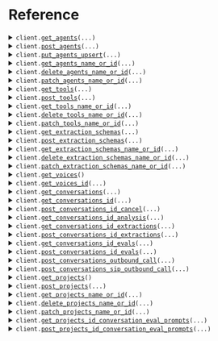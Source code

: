 # Reference
<details><summary><code>client.<a href="src/phonic/client.py">get_agents</a>(...)</code></summary>
<dl>
<dd>

#### 📝 Description

<dl>
<dd>

<dl>
<dd>

Returns all agents in a project.
</dd>
</dl>
</dd>
</dl>

#### 🔌 Usage

<dl>
<dd>

<dl>
<dd>

```python
from phonic import Phonic

client = Phonic(
    api_key="YOUR_API_KEY",
)
client.get_agents()

```
</dd>
</dl>
</dd>
</dl>

#### ⚙️ Parameters

<dl>
<dd>

<dl>
<dd>

**project:** `typing.Optional[str]` — The name of the project to list agents for.
    
</dd>
</dl>

<dl>
<dd>

**request_options:** `typing.Optional[RequestOptions]` — Request-specific configuration.
    
</dd>
</dl>
</dd>
</dl>


</dd>
</dl>
</details>

<details><summary><code>client.<a href="src/phonic/client.py">post_agents</a>(...)</code></summary>
<dl>
<dd>

#### 📝 Description

<dl>
<dd>

<dl>
<dd>

Creates a new agent in a project.
</dd>
</dl>
</dd>
</dl>

#### 🔌 Usage

<dl>
<dd>

<dl>
<dd>

```python
from phonic import (
    CreateAgentRequestConfigurationEndpoint,
    CreateAgentRequestTemplateVariablesValue,
    Phonic,
)

client = Phonic(
    api_key="YOUR_API_KEY",
)
client.post_agents(
    name="support-agent",
    timezone="America/Los_Angeles",
    voice_id="sarah",
    audio_speed=1.0,
    welcome_message="Hi {{customer_name}}. How can I help you today?",
    system_prompt="You are an expert in {{subject}}. Be friendly, helpful and concise.",
    template_variables={
        "customer_name": CreateAgentRequestTemplateVariablesValue(),
        "subject": CreateAgentRequestTemplateVariablesValue(
            default_value="Chess",
        ),
    },
    tools=[],
    no_input_poke_sec=30,
    no_input_poke_text="Are you still there?",
    boosted_keywords=["Load ID", "dispatch"],
    configuration_endpoint=CreateAgentRequestConfigurationEndpoint(
        url="https://api.example.com/config",
        headers={"Authorization": "Bearer token123"},
        timeout_ms=7000,
    ),
)

```
</dd>
</dl>
</dd>
</dl>

#### ⚙️ Parameters

<dl>
<dd>

<dl>
<dd>

**name:** `str` — The name of the agent. Can only contain lowercase letters, numbers and hyphens. Must be unique within the project.
    
</dd>
</dl>

<dl>
<dd>

**project:** `typing.Optional[str]` — The name of the project to create the agent in.
    
</dd>
</dl>

<dl>
<dd>

**phone_number:** `typing.Optional[typing.Literal["assign-automatically"]]` 
    
</dd>
</dl>

<dl>
<dd>

**timezone:** `typing.Optional[str]` — The timezone of the agent. Used to format system variables like `{{system_time}}`.
    
</dd>
</dl>

<dl>
<dd>

**voice_id:** `typing.Optional[str]` — The voice ID to use.
    
</dd>
</dl>

<dl>
<dd>

**audio_format:** `typing.Optional[CreateAgentRequestAudioFormat]` — The audio format of the agent.
    
</dd>
</dl>

<dl>
<dd>

**audio_speed:** `typing.Optional[float]` — The audio speed of the agent.
    
</dd>
</dl>

<dl>
<dd>

**welcome_message:** `typing.Optional[str]` — Message to play when the conversation starts. Can contain template variables like `{{customer_name}}`.
    
</dd>
</dl>

<dl>
<dd>

**system_prompt:** `typing.Optional[str]` — Instructions for the conversation. Can contain template variables like `{{subject}}`.
    
</dd>
</dl>

<dl>
<dd>

**template_variables:** `typing.Optional[typing.Dict[str, CreateAgentRequestTemplateVariablesValue]]` — Variables that can be used in the welcome message and the system prompt.
    
</dd>
</dl>

<dl>
<dd>

**tools:** `typing.Optional[typing.Sequence[CreateAgentRequestToolsItem]]` — Array of built-in or custom tool names to use.
    
</dd>
</dl>

<dl>
<dd>

**tasks:** `typing.Optional[typing.Sequence[Task]]` — Array of task objects with `name` and `description` fields.
    
</dd>
</dl>

<dl>
<dd>

**no_input_poke_sec:** `typing.Optional[int]` — Number of seconds of silence before sending a poke message. `null` disables the poke message.
    
</dd>
</dl>

<dl>
<dd>

**no_input_poke_text:** `typing.Optional[str]` — The message to send after the specified silence.
    
</dd>
</dl>

<dl>
<dd>

**no_input_end_conversation_sec:** `typing.Optional[int]` — Seconds of silence before ending the conversation.
    
</dd>
</dl>

<dl>
<dd>

**boosted_keywords:** `typing.Optional[typing.Sequence[str]]` — These words, or short phrases, will be more accurately recognized by the agent.
    
</dd>
</dl>

<dl>
<dd>

**configuration_endpoint:** `typing.Optional[CreateAgentRequestConfigurationEndpoint]` — When not `null`, at the beginning of the conversation the agent will make a POST request to this endpoint when to get configuration options.
    
</dd>
</dl>

<dl>
<dd>

**request_options:** `typing.Optional[RequestOptions]` — Request-specific configuration.
    
</dd>
</dl>
</dd>
</dl>


</dd>
</dl>
</details>

<details><summary><code>client.<a href="src/phonic/client.py">put_agents_upsert</a>(...)</code></summary>
<dl>
<dd>

#### 📝 Description

<dl>
<dd>

<dl>
<dd>

Upserts an agent by name. If an agent with the same name already exists, it will be updated. Otherwise, it will be created.
</dd>
</dl>
</dd>
</dl>

#### 🔌 Usage

<dl>
<dd>

<dl>
<dd>

```python
from phonic import (
    CreateAgentRequestConfigurationEndpoint,
    CreateAgentRequestTemplateVariablesValue,
    Phonic,
)

client = Phonic(
    api_key="YOUR_API_KEY",
)
client.put_agents_upsert(
    name="support-agent",
    phone_number="assign-automatically",
    timezone="America/Los_Angeles",
    voice_id="sarah",
    audio_speed=1.0,
    welcome_message="Hi {{customer_name}}. How can I help you today?",
    system_prompt="You are an expert in {{subject}}. Be friendly, helpful and concise.",
    template_variables={
        "customer_name": CreateAgentRequestTemplateVariablesValue(),
        "subject": CreateAgentRequestTemplateVariablesValue(
            default_value="Chess",
        ),
    },
    tools=[],
    no_input_poke_sec=30,
    no_input_poke_text="Are you still there?",
    boosted_keywords=["Load ID", "dispatch"],
    configuration_endpoint=CreateAgentRequestConfigurationEndpoint(
        url="https://api.example.com/config",
        headers={"Authorization": "Bearer token123"},
        timeout_ms=7000,
    ),
)

```
</dd>
</dl>
</dd>
</dl>

#### ⚙️ Parameters

<dl>
<dd>

<dl>
<dd>

**name:** `str` — The name of the agent. Can only contain lowercase letters, numbers and hyphens. Must be unique within the project.
    
</dd>
</dl>

<dl>
<dd>

**project:** `typing.Optional[str]` — The name of the project containing the agent.
    
</dd>
</dl>

<dl>
<dd>

**phone_number:** `typing.Optional[typing.Literal["assign-automatically"]]` 
    
</dd>
</dl>

<dl>
<dd>

**timezone:** `typing.Optional[str]` — The timezone of the agent. Used to format system variables like `{{system_time}}`.
    
</dd>
</dl>

<dl>
<dd>

**voice_id:** `typing.Optional[str]` — The voice ID to use.
    
</dd>
</dl>

<dl>
<dd>

**audio_format:** `typing.Optional[CreateAgentRequestAudioFormat]` — The audio format of the agent.
    
</dd>
</dl>

<dl>
<dd>

**audio_speed:** `typing.Optional[float]` — The audio speed of the agent.
    
</dd>
</dl>

<dl>
<dd>

**welcome_message:** `typing.Optional[str]` — Message to play when the conversation starts. Can contain template variables like `{{customer_name}}`.
    
</dd>
</dl>

<dl>
<dd>

**system_prompt:** `typing.Optional[str]` — Instructions for the conversation. Can contain template variables like `{{subject}}`.
    
</dd>
</dl>

<dl>
<dd>

**template_variables:** `typing.Optional[typing.Dict[str, CreateAgentRequestTemplateVariablesValue]]` — Variables that can be used in the welcome message and the system prompt.
    
</dd>
</dl>

<dl>
<dd>

**tools:** `typing.Optional[typing.Sequence[CreateAgentRequestToolsItem]]` — Array of built-in or custom tool names to use.
    
</dd>
</dl>

<dl>
<dd>

**tasks:** `typing.Optional[typing.Sequence[Task]]` — Array of task objects with `name` and `description` fields.
    
</dd>
</dl>

<dl>
<dd>

**no_input_poke_sec:** `typing.Optional[int]` — Number of seconds of silence before sending a poke message. `null` disables the poke message.
    
</dd>
</dl>

<dl>
<dd>

**no_input_poke_text:** `typing.Optional[str]` — The message to send after the specified silence.
    
</dd>
</dl>

<dl>
<dd>

**no_input_end_conversation_sec:** `typing.Optional[int]` — Seconds of silence before ending the conversation.
    
</dd>
</dl>

<dl>
<dd>

**boosted_keywords:** `typing.Optional[typing.Sequence[str]]` — These words, or short phrases, will be more accurately recognized by the agent.
    
</dd>
</dl>

<dl>
<dd>

**configuration_endpoint:** `typing.Optional[CreateAgentRequestConfigurationEndpoint]` — When not `null`, at the beginning of the conversation the agent will make a POST request to this endpoint when to get configuration options.
    
</dd>
</dl>

<dl>
<dd>

**request_options:** `typing.Optional[RequestOptions]` — Request-specific configuration.
    
</dd>
</dl>
</dd>
</dl>


</dd>
</dl>
</details>

<details><summary><code>client.<a href="src/phonic/client.py">get_agents_name_or_id</a>(...)</code></summary>
<dl>
<dd>

#### 📝 Description

<dl>
<dd>

<dl>
<dd>

Returns an agent by name or ID.
</dd>
</dl>
</dd>
</dl>

#### 🔌 Usage

<dl>
<dd>

<dl>
<dd>

```python
from phonic import Phonic

client = Phonic(
    api_key="YOUR_API_KEY",
)
client.get_agents_name_or_id(
    name_or_id="nameOrId",
)

```
</dd>
</dl>
</dd>
</dl>

#### ⚙️ Parameters

<dl>
<dd>

<dl>
<dd>

**name_or_id:** `str` — The name or the ID of the agent to get.
    
</dd>
</dl>

<dl>
<dd>

**project:** `typing.Optional[str]` — The name of the project containing the agent. Only used when `nameOrId` is a name.
    
</dd>
</dl>

<dl>
<dd>

**request_options:** `typing.Optional[RequestOptions]` — Request-specific configuration.
    
</dd>
</dl>
</dd>
</dl>


</dd>
</dl>
</details>

<details><summary><code>client.<a href="src/phonic/client.py">delete_agents_name_or_id</a>(...)</code></summary>
<dl>
<dd>

#### 📝 Description

<dl>
<dd>

<dl>
<dd>

Deletes an agent by name or ID.
</dd>
</dl>
</dd>
</dl>

#### 🔌 Usage

<dl>
<dd>

<dl>
<dd>

```python
from phonic import Phonic

client = Phonic(
    api_key="YOUR_API_KEY",
)
client.delete_agents_name_or_id(
    name_or_id="nameOrId",
)

```
</dd>
</dl>
</dd>
</dl>

#### ⚙️ Parameters

<dl>
<dd>

<dl>
<dd>

**name_or_id:** `str` — The name or the ID of the agent to delete.
    
</dd>
</dl>

<dl>
<dd>

**project:** `typing.Optional[str]` — The name of the project containing the agent. Only used when `nameOrId` is a name.
    
</dd>
</dl>

<dl>
<dd>

**request_options:** `typing.Optional[RequestOptions]` — Request-specific configuration.
    
</dd>
</dl>
</dd>
</dl>


</dd>
</dl>
</details>

<details><summary><code>client.<a href="src/phonic/client.py">patch_agents_name_or_id</a>(...)</code></summary>
<dl>
<dd>

#### 📝 Description

<dl>
<dd>

<dl>
<dd>

Updates an agent by name or ID.
</dd>
</dl>
</dd>
</dl>

#### 🔌 Usage

<dl>
<dd>

<dl>
<dd>

```python
from phonic import (
    Phonic,
    UpdateAgentRequestConfigurationEndpoint,
    UpdateAgentRequestTemplateVariablesValue,
)

client = Phonic(
    api_key="YOUR_API_KEY",
)
client.patch_agents_name_or_id(
    name_or_id="nameOrId",
    name="updated-support-agent",
    phone_number="assign-automatically",
    timezone="America/Los_Angeles",
    voice_id="sarah",
    audio_speed=1.0,
    welcome_message="Hi {{customer_name}}. How can I help you today?",
    system_prompt="You are an expert in {{subject}}. Be friendly, helpful and concise.",
    template_variables={
        "customer_name": UpdateAgentRequestTemplateVariablesValue(),
        "subject": UpdateAgentRequestTemplateVariablesValue(
            default_value="Chess",
        ),
    },
    tools=[],
    no_input_poke_sec=30,
    no_input_poke_text="Are you still there?",
    boosted_keywords=["Load ID", "dispatch"],
    configuration_endpoint=UpdateAgentRequestConfigurationEndpoint(
        url="https://api.example.com/config",
        headers={"Authorization": "Bearer token123"},
        timeout_ms=7000,
    ),
)

```
</dd>
</dl>
</dd>
</dl>

#### ⚙️ Parameters

<dl>
<dd>

<dl>
<dd>

**name_or_id:** `str` — The name or the ID of the agent to update.
    
</dd>
</dl>

<dl>
<dd>

**project:** `typing.Optional[str]` — The name of the project containing the agent. Only used when `nameOrId` is a name.
    
</dd>
</dl>

<dl>
<dd>

**name:** `typing.Optional[str]` — The name of the agent. Can only contain lowercase letters, numbers and hyphens. Must be unique within the project.
    
</dd>
</dl>

<dl>
<dd>

**phone_number:** `typing.Optional[typing.Literal["assign-automatically"]]` 
    
</dd>
</dl>

<dl>
<dd>

**timezone:** `typing.Optional[str]` — The timezone of the agent. Used to format system variables like `{{system_time}}`.
    
</dd>
</dl>

<dl>
<dd>

**voice_id:** `typing.Optional[str]` — The voice ID to use.
    
</dd>
</dl>

<dl>
<dd>

**audio_format:** `typing.Optional[UpdateAgentRequestAudioFormat]` — The audio format of the agent.
    
</dd>
</dl>

<dl>
<dd>

**audio_speed:** `typing.Optional[float]` — The audio speed of the agent.
    
</dd>
</dl>

<dl>
<dd>

**welcome_message:** `typing.Optional[str]` — Message to play when the conversation starts. Can contain template variables like `{{customer_name}}`.
    
</dd>
</dl>

<dl>
<dd>

**system_prompt:** `typing.Optional[str]` — Instructions for the conversation. Can contain template variables like `{{subject}}`.
    
</dd>
</dl>

<dl>
<dd>

**template_variables:** `typing.Optional[typing.Dict[str, UpdateAgentRequestTemplateVariablesValue]]` — Variables that can be used in the welcome message and the system prompt.
    
</dd>
</dl>

<dl>
<dd>

**tools:** `typing.Optional[typing.Sequence[UpdateAgentRequestToolsItem]]` — Array of built-in or custom tool names to use.
    
</dd>
</dl>

<dl>
<dd>

**tasks:** `typing.Optional[typing.Sequence[Task]]` — Array of task objects with `name` and `description` fields.
    
</dd>
</dl>

<dl>
<dd>

**no_input_poke_sec:** `typing.Optional[int]` — Number of seconds of silence before sending a poke message. `null` disables the poke message.
    
</dd>
</dl>

<dl>
<dd>

**no_input_poke_text:** `typing.Optional[str]` — The message to send after the specified silence.
    
</dd>
</dl>

<dl>
<dd>

**no_input_end_conversation_sec:** `typing.Optional[int]` — Seconds of silence before ending the conversation.
    
</dd>
</dl>

<dl>
<dd>

**boosted_keywords:** `typing.Optional[typing.Sequence[str]]` — These words, or short phrases, will be more accurately recognized by the agent.
    
</dd>
</dl>

<dl>
<dd>

**configuration_endpoint:** `typing.Optional[UpdateAgentRequestConfigurationEndpoint]` — When not `null`, at the beginning of the conversation the agent will make a POST request to this endpoint when to get configuration options.
    
</dd>
</dl>

<dl>
<dd>

**request_options:** `typing.Optional[RequestOptions]` — Request-specific configuration.
    
</dd>
</dl>
</dd>
</dl>


</dd>
</dl>
</details>

<details><summary><code>client.<a href="src/phonic/client.py">get_tools</a>(...)</code></summary>
<dl>
<dd>

#### 📝 Description

<dl>
<dd>

<dl>
<dd>

Returns all custom tools for the organization.
</dd>
</dl>
</dd>
</dl>

#### 🔌 Usage

<dl>
<dd>

<dl>
<dd>

```python
from phonic import Phonic

client = Phonic(
    api_key="YOUR_API_KEY",
)
client.get_tools()

```
</dd>
</dl>
</dd>
</dl>

#### ⚙️ Parameters

<dl>
<dd>

<dl>
<dd>

**project:** `typing.Optional[str]` — The name of the project to list tools for.
    
</dd>
</dl>

<dl>
<dd>

**request_options:** `typing.Optional[RequestOptions]` — Request-specific configuration.
    
</dd>
</dl>
</dd>
</dl>


</dd>
</dl>
</details>

<details><summary><code>client.<a href="src/phonic/client.py">post_tools</a>(...)</code></summary>
<dl>
<dd>

#### 📝 Description

<dl>
<dd>

<dl>
<dd>

Creates a new tool in a project.
</dd>
</dl>
</dd>
</dl>

#### 🔌 Usage

<dl>
<dd>

<dl>
<dd>

```python
from phonic import Phonic, ToolParameter

client = Phonic(
    api_key="YOUR_API_KEY",
)
client.post_tools(
    name="check_inventory",
    description="Checks product inventory levels",
    type="custom_websocket",
    execution_mode="async",
    parameters=[
        ToolParameter(
            type="string",
            name="product_id",
            description="The product ID to check",
            is_required=True,
        )
    ],
    tool_call_output_timeout_ms=5000,
)

```
</dd>
</dl>
</dd>
</dl>

#### ⚙️ Parameters

<dl>
<dd>

<dl>
<dd>

**name:** `str` — The name of the tool. Must be snake_case and unique within the organization.
    
</dd>
</dl>

<dl>
<dd>

**description:** `str` — A description of what the tool does.
    
</dd>
</dl>

<dl>
<dd>

**type:** `CreateToolRequestType` — The type of tool.
    
</dd>
</dl>

<dl>
<dd>

**execution_mode:** `CreateToolRequestExecutionMode` — Mode of operation.
    
</dd>
</dl>

<dl>
<dd>

**project:** `typing.Optional[str]` — The name of the project to create the tool in.
    
</dd>
</dl>

<dl>
<dd>

**parameters:** `typing.Optional[typing.Sequence[ToolParameter]]` — Array of parameter definitions.
    
</dd>
</dl>

<dl>
<dd>

**endpoint_method:** `typing.Optional[typing.Literal["POST"]]` — Required for webhook tools.
    
</dd>
</dl>

<dl>
<dd>

**endpoint_url:** `typing.Optional[str]` — Required for webhook tools.
    
</dd>
</dl>

<dl>
<dd>

**endpoint_headers:** `typing.Optional[typing.Dict[str, str]]` — Optional headers for webhook tools.
    
</dd>
</dl>

<dl>
<dd>

**endpoint_timeout_ms:** `typing.Optional[int]` — Timeout for webhook tools.
    
</dd>
</dl>

<dl>
<dd>

**tool_call_output_timeout_ms:** `typing.Optional[int]` — Timeout for WebSocket tool responses.
    
</dd>
</dl>

<dl>
<dd>

**request_options:** `typing.Optional[RequestOptions]` — Request-specific configuration.
    
</dd>
</dl>
</dd>
</dl>


</dd>
</dl>
</details>

<details><summary><code>client.<a href="src/phonic/client.py">get_tools_name_or_id</a>(...)</code></summary>
<dl>
<dd>

#### 📝 Description

<dl>
<dd>

<dl>
<dd>

Returns a tool by name or ID.
</dd>
</dl>
</dd>
</dl>

#### 🔌 Usage

<dl>
<dd>

<dl>
<dd>

```python
from phonic import Phonic

client = Phonic(
    api_key="YOUR_API_KEY",
)
client.get_tools_name_or_id(
    name_or_id="nameOrId",
)

```
</dd>
</dl>
</dd>
</dl>

#### ⚙️ Parameters

<dl>
<dd>

<dl>
<dd>

**name_or_id:** `str` — The name or the ID of the tool to get.
    
</dd>
</dl>

<dl>
<dd>

**project:** `typing.Optional[str]` — The name of the project containing the tool. Only used when `nameOrId` is a name.
    
</dd>
</dl>

<dl>
<dd>

**request_options:** `typing.Optional[RequestOptions]` — Request-specific configuration.
    
</dd>
</dl>
</dd>
</dl>


</dd>
</dl>
</details>

<details><summary><code>client.<a href="src/phonic/client.py">delete_tools_name_or_id</a>(...)</code></summary>
<dl>
<dd>

#### 📝 Description

<dl>
<dd>

<dl>
<dd>

Deletes a tool by name or ID.
</dd>
</dl>
</dd>
</dl>

#### 🔌 Usage

<dl>
<dd>

<dl>
<dd>

```python
from phonic import Phonic

client = Phonic(
    api_key="YOUR_API_KEY",
)
client.delete_tools_name_or_id(
    name_or_id="nameOrId",
)

```
</dd>
</dl>
</dd>
</dl>

#### ⚙️ Parameters

<dl>
<dd>

<dl>
<dd>

**name_or_id:** `str` — The name or the ID of the tool to delete.
    
</dd>
</dl>

<dl>
<dd>

**project:** `typing.Optional[str]` — The name of the project containing the tool. Only used when `nameOrId` is a name.
    
</dd>
</dl>

<dl>
<dd>

**request_options:** `typing.Optional[RequestOptions]` — Request-specific configuration.
    
</dd>
</dl>
</dd>
</dl>


</dd>
</dl>
</details>

<details><summary><code>client.<a href="src/phonic/client.py">patch_tools_name_or_id</a>(...)</code></summary>
<dl>
<dd>

#### 📝 Description

<dl>
<dd>

<dl>
<dd>

Updates a tool by name or ID.
</dd>
</dl>
</dd>
</dl>

#### 🔌 Usage

<dl>
<dd>

<dl>
<dd>

```python
from phonic import Phonic

client = Phonic(
    api_key="YOUR_API_KEY",
)
client.patch_tools_name_or_id(
    name_or_id="nameOrId",
    description="Updated description for booking appointments with enhanced features",
    endpoint_headers={"Authorization": "Bearer updated_token456"},
    endpoint_timeout_ms=7000,
)

```
</dd>
</dl>
</dd>
</dl>

#### ⚙️ Parameters

<dl>
<dd>

<dl>
<dd>

**name_or_id:** `str` — The name or the ID of the tool to update.
    
</dd>
</dl>

<dl>
<dd>

**project:** `typing.Optional[str]` — The name of the project containing the tool. Only used when `nameOrId` is a name.
    
</dd>
</dl>

<dl>
<dd>

**name:** `typing.Optional[str]` — The name of the tool. Must be snake_case and unique within the organization.
    
</dd>
</dl>

<dl>
<dd>

**description:** `typing.Optional[str]` — A description of what the tool does.
    
</dd>
</dl>

<dl>
<dd>

**type:** `typing.Optional[UpdateToolRequestType]` — The type of tool.
    
</dd>
</dl>

<dl>
<dd>

**execution_mode:** `typing.Optional[UpdateToolRequestExecutionMode]` — Mode of operation.
    
</dd>
</dl>

<dl>
<dd>

**parameters:** `typing.Optional[typing.Sequence[ToolParameter]]` — Array of parameter definitions.
    
</dd>
</dl>

<dl>
<dd>

**endpoint_method:** `typing.Optional[typing.Literal["POST"]]` 
    
</dd>
</dl>

<dl>
<dd>

**endpoint_url:** `typing.Optional[str]` 
    
</dd>
</dl>

<dl>
<dd>

**endpoint_headers:** `typing.Optional[typing.Dict[str, str]]` 
    
</dd>
</dl>

<dl>
<dd>

**endpoint_timeout_ms:** `typing.Optional[int]` 
    
</dd>
</dl>

<dl>
<dd>

**tool_call_output_timeout_ms:** `typing.Optional[int]` 
    
</dd>
</dl>

<dl>
<dd>

**request_options:** `typing.Optional[RequestOptions]` — Request-specific configuration.
    
</dd>
</dl>
</dd>
</dl>


</dd>
</dl>
</details>

<details><summary><code>client.<a href="src/phonic/client.py">get_extraction_schemas</a>(...)</code></summary>
<dl>
<dd>

#### 📝 Description

<dl>
<dd>

<dl>
<dd>

Returns all extraction schemas in a project.
</dd>
</dl>
</dd>
</dl>

#### 🔌 Usage

<dl>
<dd>

<dl>
<dd>

```python
from phonic import Phonic

client = Phonic(
    api_key="YOUR_API_KEY",
)
client.get_extraction_schemas()

```
</dd>
</dl>
</dd>
</dl>

#### ⚙️ Parameters

<dl>
<dd>

<dl>
<dd>

**project:** `typing.Optional[str]` — The name of the project to list extraction schemas for.
    
</dd>
</dl>

<dl>
<dd>

**request_options:** `typing.Optional[RequestOptions]` — Request-specific configuration.
    
</dd>
</dl>
</dd>
</dl>


</dd>
</dl>
</details>

<details><summary><code>client.<a href="src/phonic/client.py">post_extraction_schemas</a>(...)</code></summary>
<dl>
<dd>

#### 📝 Description

<dl>
<dd>

<dl>
<dd>

Creates a new extraction schema in a project.
</dd>
</dl>
</dd>
</dl>

#### 🔌 Usage

<dl>
<dd>

<dl>
<dd>

```python
from phonic import ExtractionField, Phonic

client = Phonic(
    api_key="YOUR_API_KEY",
)
client.post_extraction_schemas(
    name="Appointment details",
    prompt="Dates should be in `9 Apr 2025` format. Prices should be in $150.00 format.",
    fields=[
        ExtractionField(
            name="Date",
            type="string",
            description="The date of the appointment",
        ),
        ExtractionField(
            name="Copay",
            type="string",
            description="Amount of money the patient pays for the appointment",
        ),
        ExtractionField(
            name="Confirmed as booked",
            type="bool",
            description="Is the appointment confirmed as booked?",
        ),
    ],
)

```
</dd>
</dl>
</dd>
</dl>

#### ⚙️ Parameters

<dl>
<dd>

<dl>
<dd>

**name:** `str` — A name for the extraction schema.
    
</dd>
</dl>

<dl>
<dd>

**prompt:** `str` — Instructions for how to extract data from conversations.
    
</dd>
</dl>

<dl>
<dd>

**fields:** `typing.Sequence[ExtractionField]` — Array of field definitions.
    
</dd>
</dl>

<dl>
<dd>

**project:** `typing.Optional[str]` — The name of the project to create the extraction schema in.
    
</dd>
</dl>

<dl>
<dd>

**request_options:** `typing.Optional[RequestOptions]` — Request-specific configuration.
    
</dd>
</dl>
</dd>
</dl>


</dd>
</dl>
</details>

<details><summary><code>client.<a href="src/phonic/client.py">get_extraction_schemas_name_or_id</a>(...)</code></summary>
<dl>
<dd>

#### 📝 Description

<dl>
<dd>

<dl>
<dd>

Returns an extraction schema by name or ID.
</dd>
</dl>
</dd>
</dl>

#### 🔌 Usage

<dl>
<dd>

<dl>
<dd>

```python
from phonic import Phonic

client = Phonic(
    api_key="YOUR_API_KEY",
)
client.get_extraction_schemas_name_or_id(
    name_or_id="nameOrId",
)

```
</dd>
</dl>
</dd>
</dl>

#### ⚙️ Parameters

<dl>
<dd>

<dl>
<dd>

**name_or_id:** `str` — The name or the ID of the extraction schema to get.
    
</dd>
</dl>

<dl>
<dd>

**project:** `typing.Optional[str]` — The name of the project containing the extraction schema. Only used when `nameOrId` is a name.
    
</dd>
</dl>

<dl>
<dd>

**request_options:** `typing.Optional[RequestOptions]` — Request-specific configuration.
    
</dd>
</dl>
</dd>
</dl>


</dd>
</dl>
</details>

<details><summary><code>client.<a href="src/phonic/client.py">delete_extraction_schemas_name_or_id</a>(...)</code></summary>
<dl>
<dd>

#### 📝 Description

<dl>
<dd>

<dl>
<dd>

Deletes an extraction schema by name or ID.
</dd>
</dl>
</dd>
</dl>

#### 🔌 Usage

<dl>
<dd>

<dl>
<dd>

```python
from phonic import Phonic

client = Phonic(
    api_key="YOUR_API_KEY",
)
client.delete_extraction_schemas_name_or_id(
    name_or_id="nameOrId",
)

```
</dd>
</dl>
</dd>
</dl>

#### ⚙️ Parameters

<dl>
<dd>

<dl>
<dd>

**name_or_id:** `str` — The name or the ID of the extraction schema to delete.
    
</dd>
</dl>

<dl>
<dd>

**project:** `typing.Optional[str]` — The name of the project containing the extraction schema. Only used when `nameOrId` is a name.
    
</dd>
</dl>

<dl>
<dd>

**request_options:** `typing.Optional[RequestOptions]` — Request-specific configuration.
    
</dd>
</dl>
</dd>
</dl>


</dd>
</dl>
</details>

<details><summary><code>client.<a href="src/phonic/client.py">patch_extraction_schemas_name_or_id</a>(...)</code></summary>
<dl>
<dd>

#### 📝 Description

<dl>
<dd>

<dl>
<dd>

Updates an extraction schema by name or ID.
</dd>
</dl>
</dd>
</dl>

#### 🔌 Usage

<dl>
<dd>

<dl>
<dd>

```python
from phonic import ExtractionField, Phonic

client = Phonic(
    api_key="YOUR_API_KEY",
)
client.patch_extraction_schemas_name_or_id(
    name_or_id="nameOrId",
    name="Updated appointment details",
    prompt="Updated extraction instructions. Dates should be in `9 Apr 2025` format.",
    fields=[
        ExtractionField(
            name="Date",
            type="string",
            description="The date of the appointment",
        ),
        ExtractionField(
            name="Time",
            type="string",
            description="The time of the appointment",
        ),
    ],
)

```
</dd>
</dl>
</dd>
</dl>

#### ⚙️ Parameters

<dl>
<dd>

<dl>
<dd>

**name_or_id:** `str` — The name or the ID of the extraction schema to update.
    
</dd>
</dl>

<dl>
<dd>

**project:** `typing.Optional[str]` — The name of the project containing the extraction schema. Only used when `nameOrId` is a name.
    
</dd>
</dl>

<dl>
<dd>

**name:** `typing.Optional[str]` — A name for the extraction schema.
    
</dd>
</dl>

<dl>
<dd>

**prompt:** `typing.Optional[str]` — Instructions for how to extract data from conversations.
    
</dd>
</dl>

<dl>
<dd>

**fields:** `typing.Optional[typing.Sequence[ExtractionField]]` — Array of field definitions.
    
</dd>
</dl>

<dl>
<dd>

**request_options:** `typing.Optional[RequestOptions]` — Request-specific configuration.
    
</dd>
</dl>
</dd>
</dl>


</dd>
</dl>
</details>

<details><summary><code>client.<a href="src/phonic/client.py">get_voices</a>()</code></summary>
<dl>
<dd>

#### 📝 Description

<dl>
<dd>

<dl>
<dd>

Returns all available voices for a model.
</dd>
</dl>
</dd>
</dl>

#### 🔌 Usage

<dl>
<dd>

<dl>
<dd>

```python
from phonic import Phonic

client = Phonic(
    api_key="YOUR_API_KEY",
)
client.get_voices()

```
</dd>
</dl>
</dd>
</dl>

#### ⚙️ Parameters

<dl>
<dd>

<dl>
<dd>

**request_options:** `typing.Optional[RequestOptions]` — Request-specific configuration.
    
</dd>
</dl>
</dd>
</dl>


</dd>
</dl>
</details>

<details><summary><code>client.<a href="src/phonic/client.py">get_voices_id</a>(...)</code></summary>
<dl>
<dd>

#### 📝 Description

<dl>
<dd>

<dl>
<dd>

Returns a voice by ID.
</dd>
</dl>
</dd>
</dl>

#### 🔌 Usage

<dl>
<dd>

<dl>
<dd>

```python
from phonic import Phonic

client = Phonic(
    api_key="YOUR_API_KEY",
)
client.get_voices_id(
    id="id",
)

```
</dd>
</dl>
</dd>
</dl>

#### ⚙️ Parameters

<dl>
<dd>

<dl>
<dd>

**id:** `str` — The ID of the voice to get.
    
</dd>
</dl>

<dl>
<dd>

**request_options:** `typing.Optional[RequestOptions]` — Request-specific configuration.
    
</dd>
</dl>
</dd>
</dl>


</dd>
</dl>
</details>

<details><summary><code>client.<a href="src/phonic/client.py">get_conversations</a>(...)</code></summary>
<dl>
<dd>

#### 📝 Description

<dl>
<dd>

<dl>
<dd>

Returns conversations with optional filtering.
</dd>
</dl>
</dd>
</dl>

#### 🔌 Usage

<dl>
<dd>

<dl>
<dd>

```python
from phonic import Phonic

client = Phonic(
    api_key="YOUR_API_KEY",
)
client.get_conversations()

```
</dd>
</dl>
</dd>
</dl>

#### ⚙️ Parameters

<dl>
<dd>

<dl>
<dd>

**project:** `typing.Optional[str]` — The name of the project to list conversations for.
    
</dd>
</dl>

<dl>
<dd>

**external_id:** `typing.Optional[str]` — Filter by external ID to get a specific conversation.
    
</dd>
</dl>

<dl>
<dd>

**duration_min:** `typing.Optional[int]` — Minimum duration in seconds.
    
</dd>
</dl>

<dl>
<dd>

**duration_max:** `typing.Optional[int]` — Maximum duration in seconds.
    
</dd>
</dl>

<dl>
<dd>

**started_at_min:** `typing.Optional[str]` — Minimum start date/time. Valid examples: `2025-04-17`, `2025-04-17T02:48:52.708Z`
    
</dd>
</dl>

<dl>
<dd>

**started_at_max:** `typing.Optional[str]` — Maximum start date/time. Valid examples: `2025-04-17`, `2025-04-17T02:48:52.708Z`
    
</dd>
</dl>

<dl>
<dd>

**before:** `typing.Optional[str]` — Cursor for pagination (before).
    
</dd>
</dl>

<dl>
<dd>

**after:** `typing.Optional[str]` — Cursor for pagination (after).
    
</dd>
</dl>

<dl>
<dd>

**limit:** `typing.Optional[int]` — Maximum number of conversations to return.
    
</dd>
</dl>

<dl>
<dd>

**request_options:** `typing.Optional[RequestOptions]` — Request-specific configuration.
    
</dd>
</dl>
</dd>
</dl>


</dd>
</dl>
</details>

<details><summary><code>client.<a href="src/phonic/client.py">get_conversations_id</a>(...)</code></summary>
<dl>
<dd>

#### 📝 Description

<dl>
<dd>

<dl>
<dd>

Returns a conversation by ID.
</dd>
</dl>
</dd>
</dl>

#### 🔌 Usage

<dl>
<dd>

<dl>
<dd>

```python
from phonic import Phonic

client = Phonic(
    api_key="YOUR_API_KEY",
)
client.get_conversations_id(
    id="id",
)

```
</dd>
</dl>
</dd>
</dl>

#### ⚙️ Parameters

<dl>
<dd>

<dl>
<dd>

**id:** `str` — The ID of the conversation to get.
    
</dd>
</dl>

<dl>
<dd>

**request_options:** `typing.Optional[RequestOptions]` — Request-specific configuration.
    
</dd>
</dl>
</dd>
</dl>


</dd>
</dl>
</details>

<details><summary><code>client.<a href="src/phonic/client.py">post_conversations_id_cancel</a>(...)</code></summary>
<dl>
<dd>

#### 📝 Description

<dl>
<dd>

<dl>
<dd>

Cancels an active conversation.
</dd>
</dl>
</dd>
</dl>

#### 🔌 Usage

<dl>
<dd>

<dl>
<dd>

```python
from phonic import Phonic

client = Phonic(
    api_key="YOUR_API_KEY",
)
client.post_conversations_id_cancel(
    id="id",
)

```
</dd>
</dl>
</dd>
</dl>

#### ⚙️ Parameters

<dl>
<dd>

<dl>
<dd>

**id:** `str` — The ID of the conversation to cancel.
    
</dd>
</dl>

<dl>
<dd>

**request_options:** `typing.Optional[RequestOptions]` — Request-specific configuration.
    
</dd>
</dl>
</dd>
</dl>


</dd>
</dl>
</details>

<details><summary><code>client.<a href="src/phonic/client.py">get_conversations_id_analysis</a>(...)</code></summary>
<dl>
<dd>

#### 📝 Description

<dl>
<dd>

<dl>
<dd>

Returns an analysis of the specified conversation.
</dd>
</dl>
</dd>
</dl>

#### 🔌 Usage

<dl>
<dd>

<dl>
<dd>

```python
from phonic import Phonic

client = Phonic(
    api_key="YOUR_API_KEY",
)
client.get_conversations_id_analysis(
    id="id",
)

```
</dd>
</dl>
</dd>
</dl>

#### ⚙️ Parameters

<dl>
<dd>

<dl>
<dd>

**id:** `str` — The ID of the conversation to analyze.
    
</dd>
</dl>

<dl>
<dd>

**request_options:** `typing.Optional[RequestOptions]` — Request-specific configuration.
    
</dd>
</dl>
</dd>
</dl>


</dd>
</dl>
</details>

<details><summary><code>client.<a href="src/phonic/client.py">get_conversations_id_extractions</a>(...)</code></summary>
<dl>
<dd>

#### 📝 Description

<dl>
<dd>

<dl>
<dd>

Returns all extractions for a conversation.
</dd>
</dl>
</dd>
</dl>

#### 🔌 Usage

<dl>
<dd>

<dl>
<dd>

```python
from phonic import Phonic

client = Phonic(
    api_key="YOUR_API_KEY",
)
client.get_conversations_id_extractions(
    id="id",
)

```
</dd>
</dl>
</dd>
</dl>

#### ⚙️ Parameters

<dl>
<dd>

<dl>
<dd>

**id:** `str` — The ID of the conversation to get extractions for.
    
</dd>
</dl>

<dl>
<dd>

**request_options:** `typing.Optional[RequestOptions]` — Request-specific configuration.
    
</dd>
</dl>
</dd>
</dl>


</dd>
</dl>
</details>

<details><summary><code>client.<a href="src/phonic/client.py">post_conversations_id_extractions</a>(...)</code></summary>
<dl>
<dd>

#### 📝 Description

<dl>
<dd>

<dl>
<dd>

Extracts data from a conversation using a schema.
</dd>
</dl>
</dd>
</dl>

#### 🔌 Usage

<dl>
<dd>

<dl>
<dd>

```python
from phonic import Phonic

client = Phonic(
    api_key="YOUR_API_KEY",
)
client.post_conversations_id_extractions(
    id="id",
    schema_id="conv_extract_schema_6458e4ac-533c-4bdf-8e6d-c2f06f87fd5c",
)

```
</dd>
</dl>
</dd>
</dl>

#### ⚙️ Parameters

<dl>
<dd>

<dl>
<dd>

**id:** `str` — The ID of the conversation to extract data from.
    
</dd>
</dl>

<dl>
<dd>

**schema_id:** `str` — ID of the extraction schema to use.
    
</dd>
</dl>

<dl>
<dd>

**request_options:** `typing.Optional[RequestOptions]` — Request-specific configuration.
    
</dd>
</dl>
</dd>
</dl>


</dd>
</dl>
</details>

<details><summary><code>client.<a href="src/phonic/client.py">get_conversations_id_evals</a>(...)</code></summary>
<dl>
<dd>

#### 📝 Description

<dl>
<dd>

<dl>
<dd>

Returns all evaluations for a conversation.
</dd>
</dl>
</dd>
</dl>

#### 🔌 Usage

<dl>
<dd>

<dl>
<dd>

```python
from phonic import Phonic

client = Phonic(
    api_key="YOUR_API_KEY",
)
client.get_conversations_id_evals(
    id="id",
)

```
</dd>
</dl>
</dd>
</dl>

#### ⚙️ Parameters

<dl>
<dd>

<dl>
<dd>

**id:** `str` — The ID of the conversation to get evaluations for.
    
</dd>
</dl>

<dl>
<dd>

**request_options:** `typing.Optional[RequestOptions]` — Request-specific configuration.
    
</dd>
</dl>
</dd>
</dl>


</dd>
</dl>
</details>

<details><summary><code>client.<a href="src/phonic/client.py">post_conversations_id_evals</a>(...)</code></summary>
<dl>
<dd>

#### 📝 Description

<dl>
<dd>

<dl>
<dd>

Evaluates a conversation using an evaluation prompt.
</dd>
</dl>
</dd>
</dl>

#### 🔌 Usage

<dl>
<dd>

<dl>
<dd>

```python
from phonic import Phonic

client = Phonic(
    api_key="YOUR_API_KEY",
)
client.post_conversations_id_evals(
    id="id",
    prompt_id="conv_eval_prompt_d7cfe45d-35db-4ef6-a254-81ab1da76ce0",
)

```
</dd>
</dl>
</dd>
</dl>

#### ⚙️ Parameters

<dl>
<dd>

<dl>
<dd>

**id:** `str` — The ID of the conversation to evaluate.
    
</dd>
</dl>

<dl>
<dd>

**prompt_id:** `str` — ID of the evaluation prompt to use.
    
</dd>
</dl>

<dl>
<dd>

**request_options:** `typing.Optional[RequestOptions]` — Request-specific configuration.
    
</dd>
</dl>
</dd>
</dl>


</dd>
</dl>
</details>

<details><summary><code>client.<a href="src/phonic/client.py">post_conversations_outbound_call</a>(...)</code></summary>
<dl>
<dd>

#### 📝 Description

<dl>
<dd>

<dl>
<dd>

Initiates a call to a given phone number using Phonic's Twilio account.
</dd>
</dl>
</dd>
</dl>

#### 🔌 Usage

<dl>
<dd>

<dl>
<dd>

```python
from phonic import OutboundCallConfig, Phonic

client = Phonic(
    api_key="YOUR_API_KEY",
)
client.post_conversations_outbound_call(
    to_phone_number="+19189397081",
    config=OutboundCallConfig(
        agent="support-agent",
        welcome_message="Hi {{customer_name}}. How can I help you today?",
        system_prompt="You are an expert in {{subject}}. Be friendly, helpful and concise.",
        template_variables={"customer_name": "David", "subject": "Chess"},
        voice_id="sarah",
        no_input_poke_sec=30,
        no_input_poke_text="Are you still there?",
        no_input_end_conversation_sec=180,
        boosted_keywords=["Load ID", "dispatch"],
        tools=[],
    ),
)

```
</dd>
</dl>
</dd>
</dl>

#### ⚙️ Parameters

<dl>
<dd>

<dl>
<dd>

**to_phone_number:** `str` — The phone number to call in E.164 format.
    
</dd>
</dl>

<dl>
<dd>

**config:** `typing.Optional[OutboundCallConfig]` 
    
</dd>
</dl>

<dl>
<dd>

**request_options:** `typing.Optional[RequestOptions]` — Request-specific configuration.
    
</dd>
</dl>
</dd>
</dl>


</dd>
</dl>
</details>

<details><summary><code>client.<a href="src/phonic/client.py">post_conversations_sip_outbound_call</a>(...)</code></summary>
<dl>
<dd>

#### 📝 Description

<dl>
<dd>

<dl>
<dd>

Initiates a SIP outbound call using user-supplied SIP credentials in headers.
</dd>
</dl>
</dd>
</dl>

#### 🔌 Usage

<dl>
<dd>

<dl>
<dd>

```python
from phonic import Phonic

client = Phonic(
    api_key="YOUR_API_KEY",
)
client.post_conversations_sip_outbound_call(
    sip_address="X-Sip-Address",
    from_phone_number="from_phone_number",
    to_phone_number="to_phone_number",
)

```
</dd>
</dl>
</dd>
</dl>

#### ⚙️ Parameters

<dl>
<dd>

<dl>
<dd>

**sip_address:** `str` — SIP address of the user's SIP trunk. Required.
    
</dd>
</dl>

<dl>
<dd>

**from_phone_number:** `str` — Caller ID phone number in E.164 format.
    
</dd>
</dl>

<dl>
<dd>

**to_phone_number:** `str` — Destination phone number in E.164 format.
    
</dd>
</dl>

<dl>
<dd>

**token:** `typing.Optional[str]` — Optional session token used for STS authorization.
    
</dd>
</dl>

<dl>
<dd>

**downstream_websocket_url:** `typing.Optional[str]` — Optional downstream STS WebSocket URL to override the default.
    
</dd>
</dl>

<dl>
<dd>

**sip_auth_username:** `typing.Optional[str]` — SIP auth username, if your provider requires it.
    
</dd>
</dl>

<dl>
<dd>

**sip_auth_password:** `typing.Optional[str]` — SIP auth password, if your provider requires it.
    
</dd>
</dl>

<dl>
<dd>

**config:** `typing.Optional[OutboundCallConfig]` 
    
</dd>
</dl>

<dl>
<dd>

**request_options:** `typing.Optional[RequestOptions]` — Request-specific configuration.
    
</dd>
</dl>
</dd>
</dl>


</dd>
</dl>
</details>

<details><summary><code>client.<a href="src/phonic/client.py">get_projects</a>()</code></summary>
<dl>
<dd>

#### 📝 Description

<dl>
<dd>

<dl>
<dd>

Returns all projects in a workspace.
</dd>
</dl>
</dd>
</dl>

#### 🔌 Usage

<dl>
<dd>

<dl>
<dd>

```python
from phonic import Phonic

client = Phonic(
    api_key="YOUR_API_KEY",
)
client.get_projects()

```
</dd>
</dl>
</dd>
</dl>

#### ⚙️ Parameters

<dl>
<dd>

<dl>
<dd>

**request_options:** `typing.Optional[RequestOptions]` — Request-specific configuration.
    
</dd>
</dl>
</dd>
</dl>


</dd>
</dl>
</details>

<details><summary><code>client.<a href="src/phonic/client.py">post_projects</a>(...)</code></summary>
<dl>
<dd>

#### 📝 Description

<dl>
<dd>

<dl>
<dd>

Creates a new project in a workspace.
</dd>
</dl>
</dd>
</dl>

#### 🔌 Usage

<dl>
<dd>

<dl>
<dd>

```python
from phonic import Phonic

client = Phonic(
    api_key="YOUR_API_KEY",
)
client.post_projects(
    name="customer-support",
)

```
</dd>
</dl>
</dd>
</dl>

#### ⚙️ Parameters

<dl>
<dd>

<dl>
<dd>

**name:** `str` — The name of the project. Can only contain lowercase letters, numbers and hyphens. Must be unique within the workspace.
    
</dd>
</dl>

<dl>
<dd>

**request_options:** `typing.Optional[RequestOptions]` — Request-specific configuration.
    
</dd>
</dl>
</dd>
</dl>


</dd>
</dl>
</details>

<details><summary><code>client.<a href="src/phonic/client.py">get_projects_name_or_id</a>(...)</code></summary>
<dl>
<dd>

#### 📝 Description

<dl>
<dd>

<dl>
<dd>

Returns a project by name or ID.
</dd>
</dl>
</dd>
</dl>

#### 🔌 Usage

<dl>
<dd>

<dl>
<dd>

```python
from phonic import Phonic

client = Phonic(
    api_key="YOUR_API_KEY",
)
client.get_projects_name_or_id(
    name_or_id="nameOrId",
)

```
</dd>
</dl>
</dd>
</dl>

#### ⚙️ Parameters

<dl>
<dd>

<dl>
<dd>

**name_or_id:** `str` — The name or the ID of the project to get.
    
</dd>
</dl>

<dl>
<dd>

**request_options:** `typing.Optional[RequestOptions]` — Request-specific configuration.
    
</dd>
</dl>
</dd>
</dl>


</dd>
</dl>
</details>

<details><summary><code>client.<a href="src/phonic/client.py">delete_projects_name_or_id</a>(...)</code></summary>
<dl>
<dd>

#### 📝 Description

<dl>
<dd>

<dl>
<dd>

Deletes a project by name or ID.
</dd>
</dl>
</dd>
</dl>

#### 🔌 Usage

<dl>
<dd>

<dl>
<dd>

```python
from phonic import Phonic

client = Phonic(
    api_key="YOUR_API_KEY",
)
client.delete_projects_name_or_id(
    name_or_id="nameOrId",
)

```
</dd>
</dl>
</dd>
</dl>

#### ⚙️ Parameters

<dl>
<dd>

<dl>
<dd>

**name_or_id:** `str` — The name or the ID of the project to delete.
    
</dd>
</dl>

<dl>
<dd>

**request_options:** `typing.Optional[RequestOptions]` — Request-specific configuration.
    
</dd>
</dl>
</dd>
</dl>


</dd>
</dl>
</details>

<details><summary><code>client.<a href="src/phonic/client.py">patch_projects_name_or_id</a>(...)</code></summary>
<dl>
<dd>

#### 📝 Description

<dl>
<dd>

<dl>
<dd>

Updates a project by name or ID.
</dd>
</dl>
</dd>
</dl>

#### 🔌 Usage

<dl>
<dd>

<dl>
<dd>

```python
from phonic import Phonic

client = Phonic(
    api_key="YOUR_API_KEY",
)
client.patch_projects_name_or_id(
    name_or_id="nameOrId",
    name="updated-customer-support",
    default_agent="another-agent",
)

```
</dd>
</dl>
</dd>
</dl>

#### ⚙️ Parameters

<dl>
<dd>

<dl>
<dd>

**name_or_id:** `str` — The name or the ID of the project to update.
    
</dd>
</dl>

<dl>
<dd>

**name:** `typing.Optional[str]` — The name of the project. Can only contain lowercase letters, numbers and hyphens. Must be unique within the workspace.
    
</dd>
</dl>

<dl>
<dd>

**default_agent:** `typing.Optional[str]` 
    
</dd>
</dl>

<dl>
<dd>

**request_options:** `typing.Optional[RequestOptions]` — Request-specific configuration.
    
</dd>
</dl>
</dd>
</dl>


</dd>
</dl>
</details>

<details><summary><code>client.<a href="src/phonic/client.py">get_projects_id_conversation_eval_prompts</a>(...)</code></summary>
<dl>
<dd>

#### 📝 Description

<dl>
<dd>

<dl>
<dd>

Returns all conversation evaluation prompts for a project.
</dd>
</dl>
</dd>
</dl>

#### 🔌 Usage

<dl>
<dd>

<dl>
<dd>

```python
from phonic import Phonic

client = Phonic(
    api_key="YOUR_API_KEY",
)
client.get_projects_id_conversation_eval_prompts(
    id="id",
)

```
</dd>
</dl>
</dd>
</dl>

#### ⚙️ Parameters

<dl>
<dd>

<dl>
<dd>

**id:** `str` — The ID of the project.
    
</dd>
</dl>

<dl>
<dd>

**request_options:** `typing.Optional[RequestOptions]` — Request-specific configuration.
    
</dd>
</dl>
</dd>
</dl>


</dd>
</dl>
</details>

<details><summary><code>client.<a href="src/phonic/client.py">post_projects_id_conversation_eval_prompts</a>(...)</code></summary>
<dl>
<dd>

#### 📝 Description

<dl>
<dd>

<dl>
<dd>

Creates a new conversation evaluation prompt for a project.
</dd>
</dl>
</dd>
</dl>

#### 🔌 Usage

<dl>
<dd>

<dl>
<dd>

```python
from phonic import Phonic

client = Phonic(
    api_key="YOUR_API_KEY",
)
client.post_projects_id_conversation_eval_prompts(
    id="id",
    name="test_prompt",
    prompt="The assistant used the word chocolate in the conversation",
)

```
</dd>
</dl>
</dd>
</dl>

#### ⚙️ Parameters

<dl>
<dd>

<dl>
<dd>

**id:** `str` — The ID of the project.
    
</dd>
</dl>

<dl>
<dd>

**name:** `str` — A useful name for referring to this prompt.
    
</dd>
</dl>

<dl>
<dd>

**prompt:** `str` — Actual evaluation prompt text to evaluate conversations with.
    
</dd>
</dl>

<dl>
<dd>

**request_options:** `typing.Optional[RequestOptions]` — Request-specific configuration.
    
</dd>
</dl>
</dd>
</dl>


</dd>
</dl>
</details>

